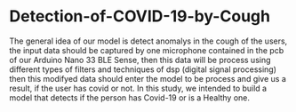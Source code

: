 # Detection-of-COVID-19-by-Cough
The general idea of our model is detect anomalys in the cough of the users, the input data should be captured by one microphone contained in the pcb of our Arduino Nano 33 BLE Sense, then this data will be process using different types of filters and techniques of dsp (digital signal processing) then this modifyed data should enter the model to be process and give us a result, if the user has covid or not. In this study, we intended to build a model that detects if the person has Covid-19 or is a Healthy one.
